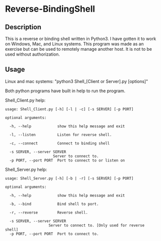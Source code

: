 # Reverse-BindingShell

## Description
This is a reverse or binding shell written in Python3. I have gotten it to work on Windows, Mac, and Linux systems. This program was made as an exercise but can be used to remotely manage another host. It is not to be used without authorization.

## Usage
Linux and mac systems:
"python3 Shell_[Client or Server].py [options]"

Both python programs have built in help to run the program. 

Shell_Client.py help:

	usage: Shell_Client.py [-h] [-l | -c] [-s SERVER] [-p PORT]

	optional arguments:

	  -h, --help            show this help message and exit

      -l, --listen          Listen for reverse shell.

	  -c, --connect         Connect to binding shell

	  -s SERVER, --server SERVER
                          Server to connect to.
	  -p PORT, --port PORT  Port to connect to or listen on


Shell_Server.py help:

	usage: Shell_Server.py [-h] [-b | -r] [-s SERVER] [-p PORT]

	optional arguments:

	  -h, --help            show this help message and exit
	
	  -b, --bind            Bind shell to port.
	
	  -r, --reverse         Reverse shell.
	
	  -s SERVER, --server SERVER
						Server to connect to. [Only used for reverse shell]
	  -p PORT, --port PORT  Port to connect to.
